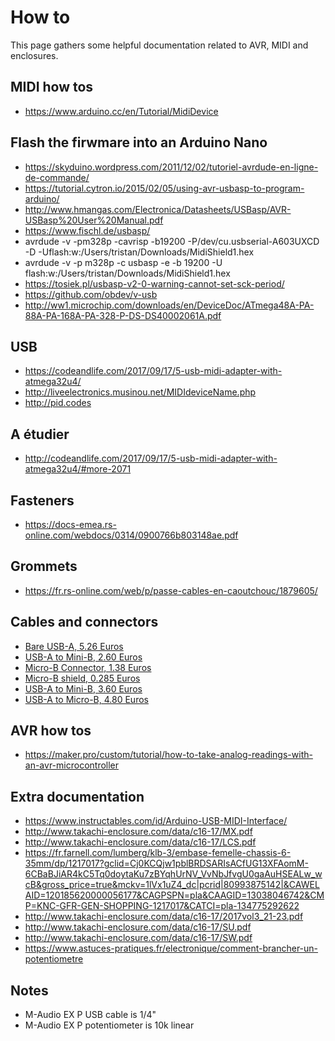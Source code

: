 # How to

This page gathers some helpful documentation related to AVR, MIDI and enclosures.

## MIDI how tos
- https://www.arduino.cc/en/Tutorial/MidiDevice

## Flash the firwmare into an Arduino Nano
- https://skyduino.wordpress.com/2011/12/02/tutoriel-avrdude-en-ligne-de-commande/
- https://tutorial.cytron.io/2015/02/05/using-avr-usbasp-to-program-arduino/
- http://www.hmangas.com/Electronica/Datasheets/USBasp/AVR-USBasp%20User%20Manual.pdf
- https://www.fischl.de/usbasp/
- avrdude -v -pm328p -cavrisp -b19200 -P/dev/cu.usbserial-A603UXCD -D -Uflash:w:/Users/tristan/Downloads/MidiShield1.hex
- avrdude -v -p m328p -c usbasp -e -b 19200 -U flash:w:/Users/tristan/Downloads/MidiShield1.hex
- https://tosiek.pl/usbasp-v2-0-warning-cannot-set-sck-period/
- https://github.com/obdev/v-usb
- http://ww1.microchip.com/downloads/en/DeviceDoc/ATmega48A-PA-88A-PA-168A-PA-328-P-DS-DS40002061A.pdf

## USB 
- https://codeandlife.com/2017/09/17/5-usb-midi-adapter-with-atmega32u4/
- http://liveelectronics.musinou.net/MIDIdeviceName.php
- http://pid.codes

## A étudier
- http://codeandlife.com/2017/09/17/5-usb-midi-adapter-with-atmega32u4/#more-2071

## Fasteners
- https://docs-emea.rs-online.com/webdocs/0314/0900766b803148ae.pdf

## Grommets
- https://fr.rs-online.com/web/p/passe-cables-en-caoutchouc/1879605/

## Cables and connectors
- [Bare USB-A, 5.26 Euros](https://fr.rs-online.com/web/p/cables-usb/3248362/)
- [USB-A to Mini-B, 2.60 Euros](https://www.amazon.fr/Vitesse-Broches-Alimentation-Donn%C3%A9es-Cordon/dp/B00L365PY6/ref=sr_1_19?__mk_fr_FR=%C3%85M%C3%85%C5%BD%C3%95%C3%91&keywords=usb%2Ba%2Bd%C3%A9nud%C3%A9&qid=1555501109&s=gateway&sr=8-19&th=1)
- [Micro-B Connector, 1.38 Euros](https://fr.rs-online.com/web/p/connecteurs-micro-usb/1360889/)
- [Micro-B shield, 0.285 Euros](https://fr.rs-online.com/web/p/accessoires-de-connecteur-usb/1362300/)
- [USB-A to Mini-B, 3.60 Euros](https://fr.rs-online.com/web/p/products/1216571/?grossPrice=Y&cm_mmc=FR-PLA-DS3A-_-google-_-PLA_FR_FR_Automatisme_Et_Contrôle_De_Process-_-Boutons-Poussoirs_And_Voyant_Lumineux_Et_Boîtes_À%C2%A0Boutons_Industriels%7CBoîtes_À%C2%A0Boutons_Équipées-_-PRODUCT_GROUP&matchtype=&pla-458695438936&gclid=EAIaIQobChMI7JeMr4jS4QIVRPhRCh3LxATJEAQYAyABEgKSVPD_BwE&gclsrc=aw.ds)
- [USB-A to Micro-B, 4.80 Euros](https://fr.rs-online.com/web/p/cables-usb/1828496/)

## AVR how tos
- https://maker.pro/custom/tutorial/how-to-take-analog-readings-with-an-avr-microcontroller

## Extra documentation
- https://www.instructables.com/id/Arduino-USB-MIDI-Interface/
- http://www.takachi-enclosure.com/data/c16-17/MX.pdf
- http://www.takachi-enclosure.com/data/c16-17/LCS.pdf
- https://fr.farnell.com/lumberg/klb-3/embase-femelle-chassis-6-35mm/dp/1217017?gclid=Cj0KCQjw1pblBRDSARIsACfUG13XFAomM-6CBaBJiAR4kC5Tq0doytaKu7zBYqhUrNV_VvNbJfvgU0gaAuHSEALw_wcB&gross_price=true&mckv=1lVx1uZ4_dc|pcrid|80993875142|&CAWELAID=120185620000056177&CAGPSPN=pla&CAAGID=13038046742&CMP=KNC-GFR-GEN-SHOPPING-1217017&CATCI=pla-134775292622
- http://www.takachi-enclosure.com/data/c16-17/2017vol3_21-23.pdf
- http://www.takachi-enclosure.com/data/c16-17/SU.pdf
- http://www.takachi-enclosure.com/data/c16-17/SW.pdf
- https://www.astuces-pratiques.fr/electronique/comment-brancher-un-potentiometre

## Notes
- M-Audio EX P USB cable is 1/4"
- M-Audio EX P potentiometer is 10k linear